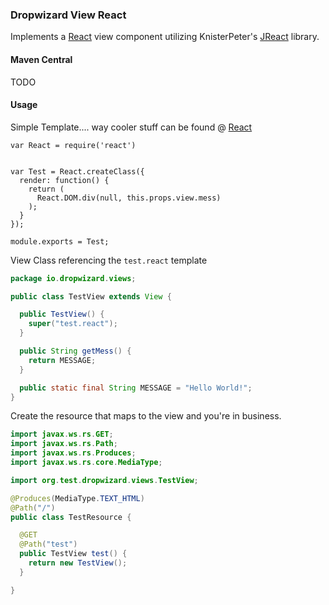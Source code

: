 ### Dropwizard View React

Implements a [React](https://facebook.github.io/react/) view component utilizing KnisterPeter's [JReact](https://github.com/KnisterPeter/jreact) library.

#### Maven Central
 TODO
#### Usage

Simple Template.... way cooler stuff can be found @ [React](https://facebook.github.io/react/) 

```react
var React = require('react')


var Test = React.createClass({
  render: function() {
    return (
      React.DOM.div(null, this.props.view.mess)
    );
  }
});

module.exports = Test;

```

View Class referencing the `test.react` template

```java
package io.dropwizard.views;

public class TestView extends View {

  public TestView() {
    super("test.react");
  }

  public String getMess() {
    return MESSAGE;
  }

  public static final String MESSAGE = "Hello World!";
}
```

Create the resource that maps to the view and you're in business.

```java
import javax.ws.rs.GET;
import javax.ws.rs.Path;
import javax.ws.rs.Produces;
import javax.ws.rs.core.MediaType;

import org.test.dropwizard.views.TestView;

@Produces(MediaType.TEXT_HTML)
@Path("/")
public class TestResource {

  @GET
  @Path("test")
  public TestView test() {
    return new TestView();
  }

}
```




